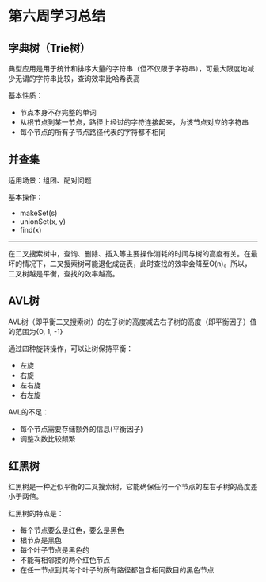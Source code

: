 # 第六周学习总结

## 字典树（Trie树）

典型应用是用于统计和排序大量的字符串（但不仅限于字符串），可最大限度地减少无谓的字符串比较，查询效率比哈希表高

基本性质：

- 节点本身不存完整的单词
- 从根节点到某一节点，路径上经过的字符连接起来，为该节点对应的字符串
- 每个节点的所有子节点路径代表的字符都不相同

## 并查集

适用场景：组团、配对问题

基本操作：

- makeSet(s)
- unionSet(x, y)
- find(x)


------------------



在二叉搜索树中，查询、删除、插入等主要操作消耗的时间与树的高度有关。在最坏的情况下，二叉搜索树可能退化成链表，此时查找的效率会降至O(n)。所以，二叉树越是平衡，查找的效率越高。

## AVL树
AVL树（即平衡二叉搜索树）的左子树的高度减去右子树的高度（即平衡因子）值的范围为{0, 1, -1}

通过四种旋转操作，可以让树保持平衡：

- 左旋
- 右旋
- 左右旋
- 右左旋

AVL的不足：

- 每个节点需要存储额外的信息(平衡因子)
- 调整次数比较频繁

## 红黑树

红黑树是一种近似平衡的二叉搜索树，它能确保任何一个节点的左右子树的高度差小于两倍。

红黑树的特点是：

- 每个节点要么是红色，要么是黑色
- 根节点是黑色
- 每个叶子节点是黑色的
- 不能有相邻接的两个红色节点
- 在任一节点到其每个叶子的所有路径都包含相同数目的黑色节点


  

